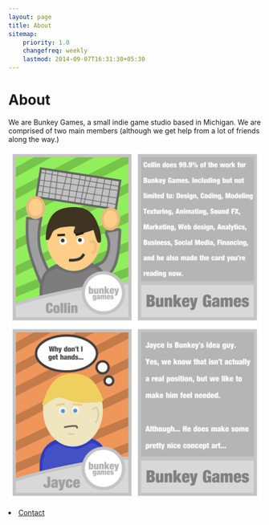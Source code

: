 ```yaml
---
layout: page
title: About 
sitemap:
    priority: 1.0
    changefreq: weekly
    lastmod: 2014-09-07T16:31:30+05:30
---
```

# About
We are Bunkey Games, a small indie game studio based in Michigan. We are comprised of two main members (although we get help from a lot of friends along the way.)

![alt tag](/img/CollinCard.png)
![alt tag](/img/JayceCard.png)
<li><a href="/"><i class="fa fa-pencil"></i>Contact</a></li>
